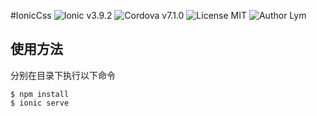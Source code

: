 #IonicCss
![Ionic v3.9.2](https://img.shields.io/badge/Ionic-v3.9.2-green.svg)
![Cordova v7.1.0](https://img.shields.io/badge/Cordova-v7.1.0-green.svg)
![License MIT](https://img.shields.io/badge/license-MIT-blue.svg)
![Author Lym](https://img.shields.io/badge/author-Lym-blue.svg)

使用方法
---

分别在目录下执行以下命令

	$ npm install
	$ ionic serve